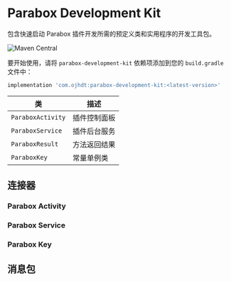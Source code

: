 # Parabox Development Kit

包含快速启动 Parabox 插件开发所需的预定义类和实用程序的开发工具包。

![Maven Central](https://img.shields.io/maven-central/v/com.ojhdt/parabox-development-kit)

要开始使用，请将 `parabox-development-kit` 依赖项添加到您的 `build.gradle` 文件中：

```groovy
implementation 'com.ojhdt:parabox-development-kit:<latest-version>'
```
|类|描述|
|---|---|
|`ParaboxActivity`|插件控制面板|
|`ParaboxService`|插件后台服务|
|`ParaboxResult`|方法返回结果|
|`ParaboxKey`|常量单例类|

## 连接器
### Parabox Activity
### Parabox Service
### Parabox Key

## 消息包